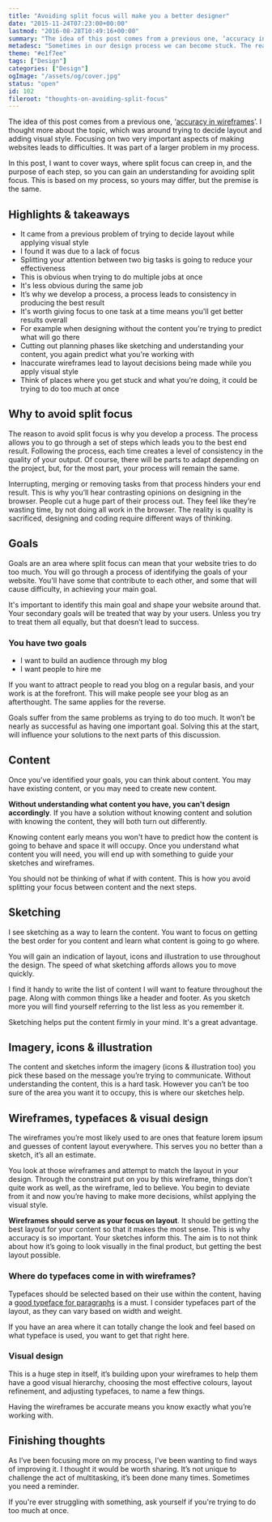 ```yaml
---
title: "Avoiding split focus will make you a better designer"
date: "2015-11-24T07:23:00+00:00"
lastmod: "2016-08-28T10:49:16+00:00"
summary: "The idea of this post comes from a previous one, ‘accuracy in wireframes’. I thought more about the topic, which was around trying to decide layout and  adding visual style. Focusing on two very important aspects of making websites leads to difficulties. It was part of a larger problem in my process.In this post I want to cover ways, where split focus can creep in, and the purpose of each step, so you can gain understanding for avoiding split focus. This is based on my process, so yours may differ, but the premise is the same."
metadesc: "Sometimes in our design process we can become stuck. The reason for this may be down to focusing on too many things."
theme: "#e1f7ee"
tags: ["Design"]
categories: ["Design"]
ogImage: "/assets/og/cover.jpg"
status: "open"
id: 102
fileroot: "thoughts-on-avoiding-split-focus"
---
```


The idea of this post comes from a previous one, ‘[accuracy in wireframes](/blog/accuracy-in-wireframes)’. I thought more about the topic, which was around trying to decide layout and  adding visual style. Focusing on two very important aspects of making websites leads to difficulties. It was part of a larger problem in my process.

In this post, I want to cover ways, where split focus can creep in, and the purpose of each step, so you can gain an understanding for avoiding split focus. This is based on my process, so yours may differ, but the premise is the same. 

## Highlights & takeaways
- It came from a previous problem of trying to decide layout while applying visual style
- I found it was due to a lack of focus
- Splitting your attention between two big tasks is going to reduce your effectiveness
- This is obvious when trying to do multiple jobs at once
- It's less obvious during the same job
- It’s why we develop a process, a process leads to consistency in producing the best result
- It's worth giving focus to one task at a time means you'll get better results overall
- For example when designing without the content you're trying to predict what will go there
- Cutting out planning phases like sketching and understanding your content, you again predict what you're working with
- Inaccurate wireframes lead to layout decisions being made while you apply visual style
- Think of places where you get stuck and what you’re doing, it could be trying to do too much at once

## Why to avoid split focus
The reason to avoid split focus is why you develop a process. The process allows you to go through a set of steps which leads you to the best end result. Following the process, each time creates a level of consistency in the quality of your output. Of course, there will be parts to adapt depending on the project, but, for the most part, your process will remain the same. 

Interrupting, merging or removing tasks from that process hinders your end result. This is why you’ll hear contrasting opinions on designing in the browser. People cut a huge part of their process out. They feel like they’re wasting time, by not doing all work in the browser. The reality is quality is sacrificed, designing and coding require different ways of thinking.

## Goals
Goals are an area where split focus can mean that your website tries to do too much. You will go through a process of identifying the goals of your website. You'll have some that contribute to each other, and some that will cause difficulty, in achieving your main goal.

It's important to identify this main goal and shape your website around that. Your secondary goals will be treated that way by your users. Unless you try to treat them all equally, but that doesn’t lead to success.

### You have two goals
- I want to build an audience through my blog
- I want people to hire me

If you want to attract people to read you blog on a regular basis, and your work is at the forefront. This will make people see your blog as an afterthought. The same applies for the reverse.

Goals suffer from the same problems as trying to do too much. It won’t be nearly as successful as having one important goal. Solving this at the start, will influence your solutions to the next parts of this discussion.

## Content
Once you've identified your goals, you can think about content. You may have existing content, or you may need to create new content.

**Without understanding what content you have, you can't design accordingly**. If you have a solution without knowing content and solution with knowing the content, they will both turn out differently. 

Knowing content early means you won't have to predict how the content is going to behave and space it will occupy. Once you understand what content you will need, you will end up with something to guide your sketches and wireframes. 

You should not be thinking of what if with content. This is how you avoid splitting your focus between content and the next steps.

## Sketching
I see sketching as a way to learn the content. You want to focus on getting the best order for you content and learn what content is going to go where.

You will gain an indication of layout, icons and illustration to use throughout the design. The speed of what sketching affords allows you to move quickly.

I find it handy to write the list of content I will want to feature throughout the page. Along with common things like a header and footer. As you sketch more you will find yourself referring to the list less as you remember it. 

Sketching helps put the content firmly in your mind. It's a great advantage.

## Imagery, icons & illustration
The content and sketches inform the imagery (icons & illustration too) you pick these based on the message you’re trying to communicate. Without understanding the content, this is a hard task. However you can’t be too sure of the area you want it to occupy, this is where our sketches help.

## Wireframes, typefaces & visual design
The wireframes you’re most likely used to are ones that feature lorem ipsum and guesses of content layout everywhere. This serves you no better than a sketch, it’s all an estimate.

You look at those wireframes and attempt to match the layout in your design. Through the constraint put on you by this wireframe, things don’t quite work as well, as the wireframe, led to believe. You begin to deviate from it and now you’re having to make more decisions, whilst applying the visual style.

**Wireframes should serve as your focus on layout**. It should be getting the best layout for your content so that it makes the most sense. This is why accuracy is so important. Your sketches inform this. The aim is to not think about how it’s going to look visually in the final product, but getting the best layout possible.

### Where do typefaces come in with wireframes?
Typefaces should be selected based on their use within the content, having a [good typeface for paragraphs](/blog/how-to-choose-a-typeface-for-paragraphs) is a must. I consider typefaces part of the layout, as they can vary based on width and weight. 

If you have an area where it can totally change the look and feel based on what typeface is used, you want to get that right here.

### Visual design
This is a huge step in itself, it’s building upon your wireframes to help them have a good visual hierarchy, choosing the most effective colours, layout refinement, and adjusting typefaces, to name a few things. 

Having the wireframes be accurate means you know exactly what you’re working with.

## Finishing thoughts
As I’ve been focusing more on my process, I’ve been wanting to find ways of improving it. I thought it would be worth sharing. It’s not unique to challenge the act of multitasking, it’s been done many times. Sometimes you need a reminder.

If you're ever struggling with something, ask yourself if you're trying to do too much at once.  
